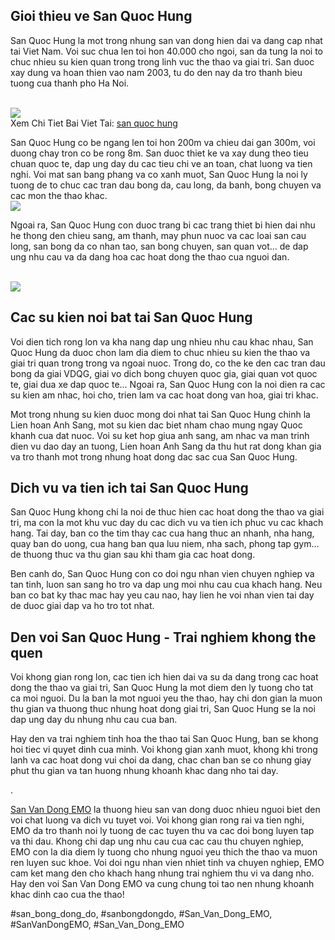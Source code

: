 <main>
<div class="section">
<h2>Gioi thieu ve San Quoc Hung</h2>
<p>San Quoc Hung la mot trong nhung san van dong hien dai va dang cap nhat tai Viet Nam. Voi suc chua len toi hon 40.000 cho ngoi, san da tung la noi to chuc nhieu su kien quan trong trong linh vuc the thao va giai tri. San duoc xay dung va hoan thien vao nam 2003, tu do den nay da tro thanh bieu tuong cua thanh pho Ha Noi.</p><br><img src="https://sanbongdepemo.com/wp-content/uploads/2024/12/san-van-dong-thien-truong.png"></br>
Xem Chi Tiet Bai Viet Tai: <a href="https://sanbongdepemo.com/san-bong-da-quoc-hung/">san quoc hung</a>
<p>San Quoc Hung co be ngang len toi hon 200m va chieu dai gan 300m, voi duong chay tron co be rong 8m. San duoc thiet ke va xay dung theo tieu chuan quoc te, dap ung day du cac tieu chi ve an toan, chat luong va tien nghi. Voi mat san bang phang va co xanh muot, San Quoc Hung la noi ly tuong de to chuc cac tran dau bong da, cau long, da banh, bong chuyen va cac mon the thao khac.<br><img src="https://sanbongdepemo.com/wp-content/uploads/2024/12/cropped-Du-an-moi.png"></br>
<p>Ngoai ra, San Quoc Hung con duoc trang bi cac trang thiet bi hien dai nhu he thong den chieu sang, am thanh, may phun nuoc va cac loai san cau long, san bong da co nhan tao, san bong chuyen, san quan vot... de dap ung nhu cau va da dang hoa cac hoat dong the thao cua nguoi dan.</p><br><img src="https://sanbongdepemo.com/wp-content/uploads/2024/12/san-van-dong-phu-tho.png"></br>
</div>
<div class="section">
<h2>Cac su kien noi bat tai San Quoc Hung</h2>
<p>Voi dien tich rong lon va kha nang dap ung nhieu nhu cau khac nhau, San Quoc Hung da duoc chon lam dia diem to chuc nhieu su kien the thao va giai tri quan trong trong va ngoai nuoc. Trong do, co the ke den cac tran dau bong da giai VDQG, giai vo dich bong chuyen quoc gia, giai quan vot quoc te, giai dua xe dap quoc te... Ngoai ra, San Quoc Hung con la noi dien ra cac su kien am nhac, hoi cho, trien lam va cac hoat dong van hoa, giai tri khac.
<p>Mot trong nhung su kien duoc mong doi nhat tai San Quoc Hung chinh la Lien hoan Anh Sang, mot su kien dac biet nham chao mung ngay Quoc khanh cua dat nuoc. Voi su ket hop giua anh sang, am nhac va man trinh dien vu dao day an tuong, Lien hoan Anh Sang da thu hut rat dong khan gia va tro thanh mot trong nhung hoat dong dac sac cua San Quoc Hung.</p>
</div>
<div class="section">
<h2>Dich vu va tien ich tai San Quoc Hung</h2>
<p>San Quoc Hung khong chi la noi de thuc hien cac hoat dong the thao va giai tri, ma con la mot khu vuc day du cac dich vu va tien ich phuc vu cac khach hang. Tai day, ban co the tim thay cac cua hang thuc an nhanh, nha hang, quay ban do uong, cua hang ban qua luu niem, nha sach, phong tap gym... de thuong thuc va thu gian sau khi tham gia cac hoat dong.
<p>Ben canh do, San Quoc Hung con co doi ngu nhan vien chuyen nghiep va tan tinh, luon san sang ho tro va dap ung moi nhu cau cua khach hang. Neu ban co bat ky thac mac hay yeu cau nao, hay lien he voi nhan vien tai day de duoc giai dap va ho tro tot nhat.</p>
</div>
<div class="section">
<h2>Den voi San Quoc Hung - Trai nghiem khong the quen</h2>
<p>Voi khong gian rong lon, cac tien ich hien dai va su da dang trong cac hoat dong the thao va giai tri, San Quoc Hung la mot diem den ly tuong cho tat ca moi nguoi. Du la ban la mot nguoi yeu the thao, hay chi don gian la muon thu gian va thuong thuc nhung hoat dong giai tri, San Quoc Hung se la noi dap ung day du nhung nhu cau cua ban.</p>
<p>Hay den va trai nghiem tinh hoa the thao tai San Quoc Hung, ban se khong hoi tiec vi quyet dinh cua minh. Voi khong gian xanh muot, khong khi trong lanh va cac hoat dong vui choi da dang, chac chan ban se co nhung giay phut thu gian va tan huong nhung khoanh khac dang nho tai day.</p>
</div>
</main><p>. 

<a href="https://sanbongdepemo.com/">San Van Dong EMO</a> la thuong hieu san van dong duoc nhieu nguoi biet den voi chat luong va dich vu tuyet voi. Voi khong gian rong rai va tien nghi, EMO da tro thanh noi ly tuong de cac tuyen thu va cac doi bong luyen tap va thi dau. Khong chi dap ung nhu cau cua cac cau thu chuyen nghiep, EMO con la dia diem ly tuong cho nhung nguoi yeu thich the thao va muon ren luyen suc khoe. Voi doi ngu nhan vien nhiet tinh va chuyen nghiep, EMO cam ket mang den cho khach hang nhung trai nghiem thu vi va dang nho. Hay den voi San Van Dong EMO va cung chung toi tao nen nhung khoanh khac dinh cao cua the thao!</p>
#san_bong_dong_do, #sanbongdongdo, #San_Van_Dong_EMO, #SanVanDongEMO, #San_Van_Dong_EMO
